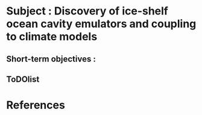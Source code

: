 # Subject : Discovery of ice-shelf ocean cavity emulators and coupling to climate models

## Short-term objectives :

## ToDOlist


# References